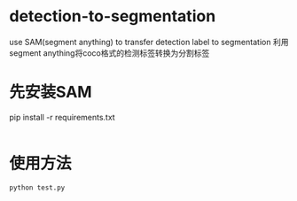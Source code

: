 # detection-to-segmentation
use SAM(segment anything) to transfer detection label to segmentation
利用segment anything将coco格式的检测标签转换为分割标签
# 先安装SAM
pip install -r requirements.txt
```
```
# 使用方法
```
python test.py
```
